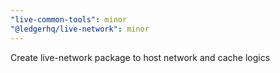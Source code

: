 ```yaml
---
"live-common-tools": minor
"@ledgerhq/live-network": minor
---
```


Create live-network package to host network and cache logics
